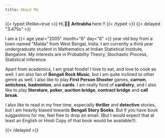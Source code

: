 ```yaml
---
title: About Me
---
```

{{< typeit lifelike=true >}} Hi,👋👋 <strong> Aritrabha </strong> here !! {{< /typeit >}}
{{< delayed "3.475s" >}}
<p>
I am a {{< age year="2005" month="6" day="6" >}} year old boy from a town named "Malda" from West Bengal, India. I am currently a third year undergraduate student in Mathematics at Indian Statistical Institute, Bangalore. My interests are in Probability Theory, Stochastic Process, Statistical Inference.
</p>
<p>
Apart from academics, I am great foodie! I love to eat, and love to cook as well. I am also fan of <strong>Bengali Rock Music</strong>, but I am quite inclined to other genre as well. I also like to play <strong>First Person Shooter</strong> games, <strong>carrom</strong>, <strong>antichess</strong>, <strong>badminton</strong>, and <strong>cards</strong>. I am really fond of <strong>cardistry</strong>, and I also like to play <strong>literature</strong>, <strong>poker</strong>, <strong>auction bridge</strong>, <strong>contract bridge</strong> and <strong>call break</strong>.
</p>
<p>
I also like to read in my free time, especially <strong>thriller</strong> and <strong>detective</strong> stories, but I am heavily biased towards <strong>Bengali Story Books</strong>. But if you have book suggestions for me, feel free to drop an email. (But I would expect that at least an English or Hindi Copy of that book would be available!!).
</p>
{{< /delayed  >}}
